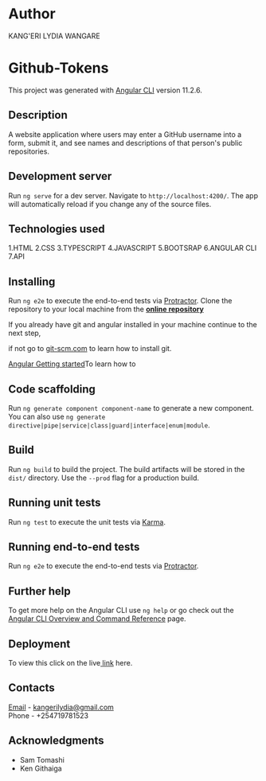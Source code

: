 # Author

KANG'ERI LYDIA WANGARE

# Github-Tokens

This project was generated with [Angular CLI](https://github.com/angular/angular-cli) version 11.2.6.

## Description

A website application where users may enter a GitHub username into a form, submit it, and see names and descriptions of that person's public repositories.

## Development server

Run `ng serve` for a dev server. Navigate to `http://localhost:4200/`. The app will automatically reload if you change any of the source files.

## Technologies used

1.HTML
2.CSS
3.TYPESCRIPT
4.JAVASCRIPT
5.BOOTSRAP
6.ANGULAR CLI
7.API

## Installing

Run `ng e2e` to execute the end-to-end tests via [Protractor](http://www.protractortest.org/).
Clone the repository to your local machine from the **[online repository](https://github.com/lydia-254/GitHub-Tokens.git)**

If you already have git and angular installed in your machine continue to the next step,

if not go to [git-scm.com](https://git-scm.com/book/en/v2/Getting-Started-Installing-Git) to learn how to install git.

[Angular Getting started](https://angular.io)To learn how to

## Code scaffolding

Run `ng generate component component-name` to generate a new component. You can also use `ng generate directive|pipe|service|class|guard|interface|enum|module`.

## Build

Run `ng build` to build the project. The build artifacts will be stored in the `dist/` directory. Use the `--prod` flag for a production build.

## Running unit tests

Run `ng test` to execute the unit tests via [Karma](https://karma-runner.github.io).

## Running end-to-end tests

Run `ng e2e` to execute the end-to-end tests via [Protractor](http://www.protractortest.org/).

## Further help

To get more help on the Angular CLI use `ng help` or go check out the [Angular CLI Overview and Command Reference](https://angular.io/cli) page.

## Deployment

To view this click on the live[ link]() here.

## Contacts

[Email](https://mail.google.com) - kangerilydia@gmail.com <br>
Phone - +254719781523

## Acknowledgments

- Sam Tomashi
- Ken Githaiga